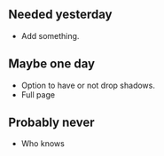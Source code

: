 ## Needed yesterday

- Add something.

## Maybe one day

- Option to have or not drop shadows.
- Full page

## Probably never

- Who knows
